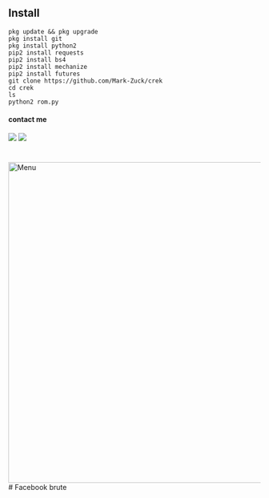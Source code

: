 ## Install
````
pkg update && pkg upgrade
pkg install git
pkg install python2
pip2 install requests
pip2 install bs4
pip2 install mechanize
pip2 install futures
git clone https://github.com/Mark-Zuck/crek
cd crek
ls
python2 rom.py
````
#### contact me
[![](https://img.shields.io/badge/Facebook-blue?logo=Facebook&logoColor=blue&labelColor=white)](https://www.facebook.com/romi.rizal.58)
[![](https://img.shields.io/badge/Whatsapp-CHAT-red?logo=Whatsapp&logoColor=Brightgreen&labelColor=white)](https://wa.me/6282371648186?text=Asalamualaikum+bang)
#
<img src="https://github.com/Mark-Zuck/crek/blob/main/R/20210330_233639.jpg" width="640" title="Menu" alt="Menu">
#
Facebook brute
